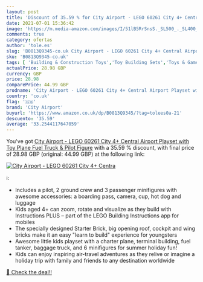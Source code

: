 ```yaml
---
layout: post
title: 'Discount of 35.59 % for City Airport - LEGO 60261 City 4+ Centra'
date: 2021-07-01 15:36:42
image: 'https://m.media-amazon.com/images/I/51lB5RrSnsS._SL500_._SL400_.jpg'
comments: true
category: ofertas
author: 'tole.es'
slug: 'B0813Q9345-co.uk City Airport - LEGO 60261 City 4+ Central Airport...'
sku: 'B0813Q9345-co.uk'
tags: [ 'Building & Construction Toys','Toy Building Sets','Toys & Games','Toys Store','city airport','lego', ]
actualPrice: 28.98 GBP
currency: GBP
price: 28.98
comparePrice: 44.99 GBP
prodname: 'City Airport - LEGO 60261 City 4+ Central Airport Playset with Toy Plane  Fuel Truck & Pilot Figure'
country: 'co.uk'
flag: '🇬🇧'
brand: 'City Airport'
buyurl: 'https://www.amazon.co.uk/dp/B0813Q9345/?tag=tolees0a-21'
descuento: '35.59'
average: '33.2544117647059'
---
```


You've got [City Airport - LEGO 60261 City 4+ Central Airport Playset with Toy Plane  Fuel Truck & Pilot Figure](https://www.amazon.co.uk/dp/B0813Q9345/?tag=tolees0a-21) with a  35.59 % discount, with final price of 28.98 GBP (original: 44.99 GBP) at the following link:

[![City Airport - LEGO 60261 City 4+ Centra](https://m.media-amazon.com/images/I/51lB5RrSnsS._SL500_._SL400_.jpg)](https://www.amazon.co.uk/dp/B0813Q9345/?tag=tolees0a-21)

ℹ️:

- Includes a pilot, 2 ground crew and 3 passenger minifigures with awesome accessories: a boarding pass, camera, cup, hot dog and luggage
- Kids aged 4+ can zoom, rotate and visualize as they build with Instructions PLUS – part of the LEGO Building Instructions app for mobiles
- The specially designed Starter Brick, big opening roof, cockpit and wing bricks make it an easy "learn to build" experience for youngsters
- Awesome little kids playset with a charter plane, terminal building, fuel tanker, baggage truck, and 6 minifigures for summer holiday fun!
- Kids can enjoy inspiring air-travel adventures as they relive or imagine a holiday trip with family and friends to any destination worldwide

[🛒 Check the deal!!](https://www.amazon.co.uk/dp/B0813Q9345/?tag=tolees0a-21)
